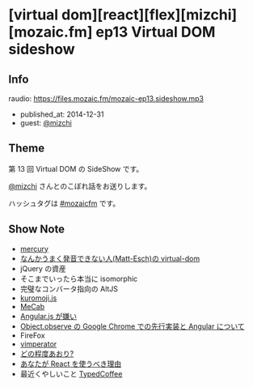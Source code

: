 # [virtual dom][react][flex][mizchi][mozaic.fm] ep13 Virtual DOM sideshow

## Info

raudio: https://files.mozaic.fm/mozaic-ep13.sideshow.mp3

- published_at: 2014-12-31
- guest: [@mizchi](https://twitter.com/mizchi)


## Theme

第 13 回 Virtual DOM の SideShow です。

[@mizchi](https://twitter.com/mizchi/) さんとのこぼれ話をお送りします。

ハッシュタグは [#mozaicfm](https://twitter.com/search?q=mozaicfm&src=hash) です。


## Show Note

- [mercury](http://t.umblr.com/redirect?z=https%3A%2F%2Fgithub.com%2FRaynos%2Fmercury&t=ZThkMjNlOWI2ZDc1MDU4ZjU0YjMxYmU1Y2E2NjE5ZDBiZmE0ZDlmOSxBT1VMOXRnbw%3D%3D)
- [なんかうまく発音できない人(Matt-Esch)の virtual-dom](http://t.umblr.com/redirect?z=https%3A%2F%2Fgithub.com%2FMatt-Esch%2Fvirtual-dom&t=ZDRhYzBiYWI0NTUwZjU4YjdhNDI4ZGY2MDFiNjdmZjdhYTAyMzMzOCxBT1VMOXRnbw%3D%3D)
- jQuery の資産
- そこまでいったら本当に isomorphic
- 完璧なコンバータ指向の AltJS
- [kuromoji.js](http://t.umblr.com/redirect?z=https%3A%2F%2Fgithub.com%2Ftakuyaa%2Fkuromoji.js&t=MjU1MzVhODFhMzY5MTFiM2I2ZjEyMmVhZjk0MDBlNzUxYzdmMmUyOCxBT1VMOXRnbw%3D%3D)
- [MeCab](http://t.umblr.com/redirect?z=http%3A%2F%2Fmecab.googlecode.com%2Fsvn%2Ftrunk%2Fmecab%2Fdoc%2Findex.html&t=ODZmYzJjZjBhOTQ1NmZmNDI0ZTRjZmZiYzcwY2MwNzMwNmNmZmMyZSxBT1VMOXRnbw%3D%3D)
- [Angular.js が嫌い](http://t.umblr.com/redirect?z=http%3A%2F%2Fmizchi.hatenablog.com%2Fentry%2F2014%2F10%2F06%2F162103&t=MjVkNzNhZWYxOWYzZjY4NDMxOGNhYWQ5NzdmNTBmZDJjOWQ4NmMyZixBT1VMOXRnbw%3D%3D)
- [Object.observe の Google Chrome での先行実装と Angular について](http://t.umblr.com/redirect?z=http%3A%2F%2Fmizchi.hatenablog.com%2Fentry%2F2014%2F10%2F07%2F103316&t=Yzg2MmNjYTc2YTRmZDUzYWM1Yzg5N2RkN2Y4MjJlZjdiYTRiNWVmYSxBT1VMOXRnbw%3D%3D)
- FireFox
- [vimperator](http://t.umblr.com/redirect?z=https%3A%2F%2Faddons.mozilla.org%2Fja%2Ffirefox%2Faddon%2Fvimperator%2F&t=ZmE1MjNjYmQ1MjQzMTcxMzAwZjEwMjZlMjE3Yzg4ZjNlNjc0NTY0YixBT1VMOXRnbw%3D%3D)
- [どの程度あおり?](http://t.umblr.com/redirect?z=http%3A%2F%2Fqiita.com%2Fmizchi%2Fitems%2F4d25bc26def1719d52e6&t=MTYzM2ViOTc1N2MxZTUwYmZmN2ZjNTkyMmRjOTZlMjRhYjRjNjI1NyxBT1VMOXRnbw%3D%3D)
- [あなたが React を使うべき理由](http://t.umblr.com/redirect?z=http%3A%2F%2Fmizchi.hatenablog.com%2Fentry%2F2014%2F09%2F02%2F201728&t=OTk4NjQ5YmVmNmNlY2E5MGYwNTk5ODlhZDQyYTExODAwYWFkNzgwOSxBT1VMOXRnbw%3D%3D)
- 最近くやしいこと [TypedCoffee](http://t.umblr.com/redirect?z=https%3A%2F%2Fgithub.com%2Fmizchi%2FTypedCoffeeScript&t=N2MxZmViNTA4MmQ0MGVhMWIxOWIyMmZjOWRjNGYxNmQ2ZDcyMWM2MixBT1VMOXRnbw%3D%3D)
